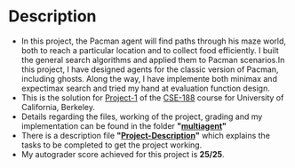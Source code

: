 # Description
- In this project, the Pacman agent will find paths through his maze world, both to reach a particular location and to collect food efficiently. I built the general search algorithms and applied them to Pacman scenarios.In this project, I have designed agents for the classic version of Pacman, including ghosts. Along the way, I have implemente both minimax and expectimax search and tried my hand at evaluation function design.
- This is the solution for [Project-1](http://ai.berkeley.edu/multiagent.html) of the [CSE-188](http://ai.berkeley.edu/home.html) course for University of California, Berkeley.
- Details regarding the files, working of the project, grading and my implementation can be found in the folder **"[multiagent](multiagent)"**
- There is a description file **"[Project-Description](Project-Description.pdf)"** which explains the tasks to be completed to get the project working.
- My autograder score achieved for this project is **25/25**.

